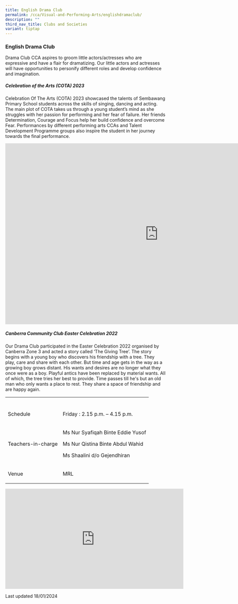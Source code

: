 ```yaml
---
title: English Drama Club
permalink: /cca/Visual-and-Performing-Arts/englishdramaclub/
description: ""
third_nav_title: Clubs and Societies
variant: tiptap
---
```

<h3>English Drama Club</h3><p>Drama Club CCA aspires to groom little actors/actresses who are expressive and have a flair for dramatizing. Our little actors and actresses will have opportunities to personify different roles and develop confidence and imagination.</p><h5>Celebration of the Arts (COTA) 2023</h5><p>Celebration Of The Arts (COTA) 2023 showcased the talents of Sembawang Primary School students across the skills of singing, dancing and acting. The main plot of COTA takes us through a young student’s mind as she struggles with her passion for performing and her fear of failure. Her friends Determination, Courage and Focus help her build confidence and overcome Fear. Performances by different performing arts CCAs and Talent Development Programme groups also inspire the student in her journey towards the final performance.</p><div class="iframe-wrapper"><iframe height="569" width="960" allowfullscreen="true" frameborder="0" src="https://docs.google.com/presentation/d/e/2PACX-1vRcIqr0mI0A7z_b0GxdfsBMpYyToTzNKnC7VZSzZmw_p3o08b0AeJMYwG-J_MnDMniWGfoFPEFabIxX/embed?start=true&amp;loop=true&amp;delayms=3000"></iframe></div><h5>Canberra Community Club Easter Celebration 2022</h5><p>Our Drama Club participated in the Easter Celebration 2022 organised by Canberra Zone 3 and acted a story called ‘The Giving Tree’. The story begins with a young boy who discovers his friendship with a tree. They play, care and share with each other. But time and age gets in the way as a growing boy grows distant. His wants and desires are no longer what they once were as a boy. Playful antics have been replaced by material wants. All of which, the tree tries her best to provide. Time passes till he's but an old man who only wants a place to rest. They share a space of friendship and are happy again.</p><table><tbody><tr><th rowspan="1" colspan="1"><p></p></th><th rowspan="1" colspan="1"><p></p></th></tr><tr><td rowspan="1" colspan="1"><p>Schedule</p></td><td rowspan="1" colspan="1"><p>Friday : 2.15 p.m. – 4.15 p.m.</p></td></tr><tr><td rowspan="1" colspan="1"><p>Teachers-in-charge</p></td><td rowspan="1" colspan="1"><p>Ms Nur Syafiqah Binte Eddie Yusof</p><p>Ms Nur Qistina Binte Abdul Wahid</p><p>Ms Shaalini d/o Gejendhiran</p></td></tr><tr><td rowspan="1" colspan="1"><p>Venue</p></td><td rowspan="1" colspan="1"><p>MRL</p></td></tr></tbody></table><div class="iframe-wrapper"><iframe height="315" width="560" allowfullscreen="true" frameborder="0" src="https://www.youtube.com/embed/13tdzh-HbZ0"></iframe></div><p>Last updated 18/01/2024</p>